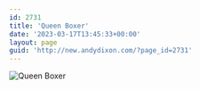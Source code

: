 ```yaml
---
id: 2731
title: 'Queen Boxer'
date: '2023-03-17T13:45:33+00:00'
layout: page
guid: 'http://new.andydixon.com/?page_id=2731'
---
```


![Queen Boxer](https://i0.wp.com/assets.g8x2.ldn.idrivee2-23.com/posters/Queen%20Boxer%2001.jpg?w=1200&ssl=1 "Queen Boxer")